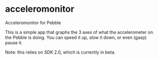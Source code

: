 acceleromonitor
===============

Acceleromonitor for Pebble

This is a simple app that graphs the 3 axes of what the accelerometer on the Pebble is doing. You can speed it up, slow it down, or even (gasp) pause it.

Note: this relies on SDK 2.0, which is currently in beta.
